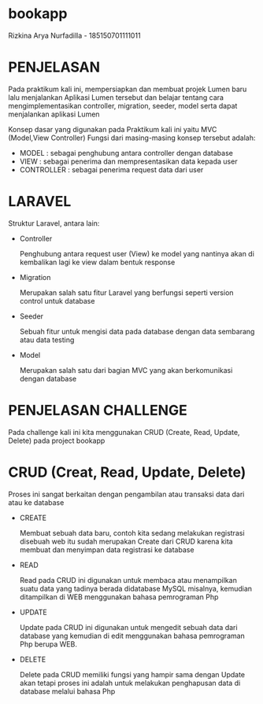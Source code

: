 # bookapp
Rizkina Arya Nurfadilla - 185150701111011

# PENJELASAN
Pada praktikum kali ini, mempersiapkan dan membuat projek Lumen baru lalu menjalankan Aplikasi Lumen tersebut dan belajar tentang cara mengimplementasikan controller, migration, seeder, model serta dapat menjalankan aplikasi Lumen

Konsep dasar yang digunakan pada Praktikum kali ini yaitu MVC (Model,View Controller) Fungsi dari masing-masing konsep tersebut adalah:
- MODEL       : sebagai penghubung antara controller dengan database
- VIEW        : sebagai penerima dan mempresentasikan data kepada user
- CONTROLLER  : sebagai penerima request data dari user

# LARAVEL
Struktur Laravel, antara lain:
- Controller
  
  Penghubung antara request user (View) ke model yang nantinya akan di kembalikan lagi ke view dalam bentuk response

- Migration

  Merupakan salah satu fitur Laravel yang berfungsi seperti version control untuk database

- Seeder

  Sebuah fitur untuk mengisi data pada database dengan data sembarang atau data testing

- Model

  Merupakan salah satu dari bagian MVC yang akan berkomunikasi dengan database

# PENJELASAN CHALLENGE
Pada challenge kali ini kita menggunakan CRUD (Create, Read, Update, Delete) pada project bookapp

# CRUD (Creat, Read, Update, Delete)
Proses ini sangat berkaitan dengan pengambilan atau transaksi data dari atau ke database

- CREATE

  Membuat sebuah data baru, contoh kita sedang melakukan registrasi disebuah web itu sudah merupakan Create dari CRUD karena kita membuat dan menyimpan data registrasi ke database

- READ
  
  Read pada CRUD ini digunakan untuk membaca atau menampilkan suatu data yang tadinya berada didatabase MySQL misalnya, kemudian ditampilkan di WEB menggunakan bahasa pemrograman Php
  
- UPDATE
  
  Update pada CRUD ini digunakan untuk mengedit sebuah data dari database yang kemudian di edit menggunakan bahasa pemrograman Php berupa WEB.
  
- DELETE
  
  Delete pada CRUD memiliki fungsi yang hampir sama dengan Update akan tetapi proses ini adalah untuk melakukan penghapusan data di database melalui bahasa Php
